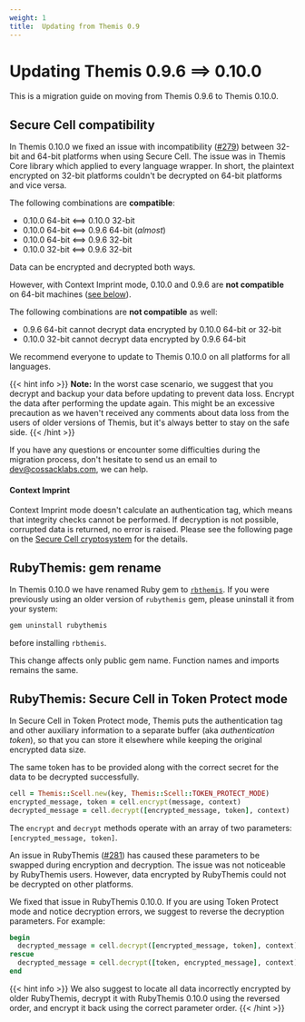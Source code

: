 ```yaml
---
weight: 1
title:  Updating from Themis 0.9
---
```


# Updating Themis 0.9.6 ⟹ 0.10.0

This is a migration guide on moving from Themis 0.9.6 to Themis 0.10.0.

## Secure Cell compatibility

In Themis 0.10.0 we fixed an issue with incompatibility
([#279](https://github.com/cossacklabs/themis/pull/279))
between 32-bit and 64-bit platforms when using Secure Cell.
The issue was in Themis Core library which applied to every language wrapper.
In short, the plaintext encrypted on 32-bit platforms couldn't be decrypted
on 64-bit platforms and vice versa.

The following combinations are **compatible**:

  - 0.10.0 64-bit ⟺ 0.10.0 32-bit
  - 0.10.0 64-bit ⟺ 0.9.6 64-bit (_almost_)
  - 0.10.0 64-bit ⟺ 0.9.6 32-bit
  - 0.10.0 32-bit ⟺ 0.9.6 32-bit

Data can be encrypted and decrypted both ways.

However, with Context Imprint mode, 0.10.0 and 0.9.6 are **not compatible** on 64-bit machines
([see below](#context-imprint)).

The following combinations are **not compatible** as well:

  - 0.9.6 64-bit cannot decrypt data encrypted by 0.10.0 64-bit or 32-bit
  - 0.10.0 32-bit cannot decrypt data encrypted by 0.9.6 64-bit

We recommend everyone to update to Themis 0.10.0 on all platforms for all languages.

{{< hint info >}}
**Note:**
In the worst case scenario,
we suggest that you decrypt and backup your data before updating to prevent data loss.
Encrypt the data after performing the update again.
This might be an excessive precaution
as we haven't received any comments about data loss from the users of older versions of Themis,
but it's always better to stay on the safe side.
{{< /hint >}}

If you have any questions or encounter some difficulties during the migration process,
don't hesitate to send us an email to [dev@cossacklabs.com](mailto:dev@cossacklabs.com),
we can help.

#### Context Imprint

Context Imprint mode doesn't calculate an authentication tag,
which means that integrity checks cannot be performed.
If decryption is not possible, corrupted data is returned, no error is raised.
Please see the following page
on the [Secure Cell cryptosystem](/themis/crypto-theory/crypto-systems/secure-cell/)
for the details.

## RubyThemis: gem rename

In Themis 0.10.0 we have renamed Ruby gem to [`rbthemis`](https://rubygems.org/gems/rbthemis).
If you were previously using an older version of `rubythemis` gem,
please uninstall it from your system:
```bash
gem uninstall rubythemis
```
before installing `rbthemis`.

This change affects only public gem name.
Function names and imports remains the same.

## RubyThemis: Secure Cell in Token Protect mode

In Secure Cell in Token Protect mode,
Themis puts the authentication tag and other auxiliary information to a separate buffer
(aka _authentication token_),
so that you can store it elsewhere while keeping the original encrypted data size.

The same token has to be provided along with the correct secret
for the data to be decrypted successfully.

```ruby
cell = Themis::Scell.new(key, Themis::Scell::TOKEN_PROTECT_MODE)
encrypted_message, token = cell.encrypt(message, context)
decrypted_message = cell.decrypt([encrypted_message, token], context)
```

The `encrypt` and `decrypt` methods operate with an array of two parameters:
`[encrypted_message, token]`.

An issue in RubyThemis ([#281](https://github.com/cossacklabs/themis/pull/281))
has caused these parameters to be swapped during encryption and decryption.
The issue was not noticeable by RubyThemis users.
However, data encrypted by RubyThemis could not be decrypted on other platforms.

We fixed that issue in RubyThemis 0.10.0.
If you are using Token Protect mode and notice decryption errors,
we suggest to reverse the decryption parameters.
For example:

```ruby
begin
  decrypted_message = cell.decrypt([encrypted_message, token], context)
rescue
  decrypted_message = cell.decrypt([token, encrypted_message], context)
end
```

{{< hint info >}}
We also suggest to locate all data incorrectly encrypted by older RubyThemis,
decrypt it with RubyThemis 0.10.0 using the reversed order,
and encrypt it back using the correct parameter order.
{{< /hint >}}
